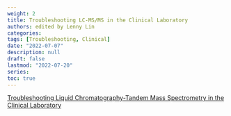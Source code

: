 ```yaml
---
weight: 2
title: Troubleshooting LC-MS/MS in the Clinical Laboratory
authors: edited by Lenny Lin
categories:
tags: [Troubleshooting, Clinical]
date: "2022-07-07"
description: null
draft: false
lastmod: "2022-07-20"
series:
toc: true
---
```



<!--more-->

[Troubleshooting Liquid Chromatography-Tandem Mass Spectrometry in the Clinical Laboratory](https://www.aacc.org/cln/articles/2015/august/troubleshooting-liquid-chromatography-tandem-mass-spectrometry-in-the-clinical-laboratory)